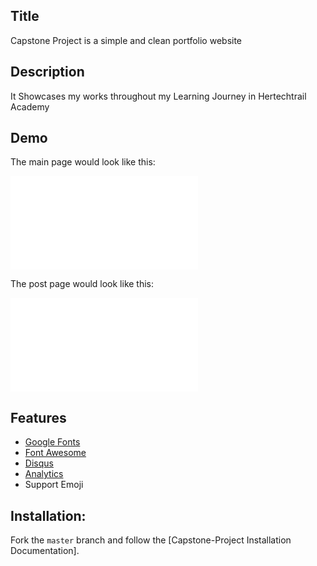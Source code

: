   ## Title
  Capstone Project is a simple and clean portfolio website 
  
  ## Description
  It Showcases my works throughout my Learning Journey in Hertechtrail Academy


  ## Demo
The main page would look like this:

![Main page preview](./index.html)

The post page would look like this:

![Post page preview](./about.html)

## Features

- [Google Fonts](https://fonts.googleapis.com)
- [Font Awesome](http://fontawesome.io/)
- [Disqus](https://disqus.com/)
- [Analytics](https://analytics.google.com/analytics/web/)
- Support Emoji

## Installation:

Fork the ``master`` branch and follow the [Capstone-Project Installation Documentation].


